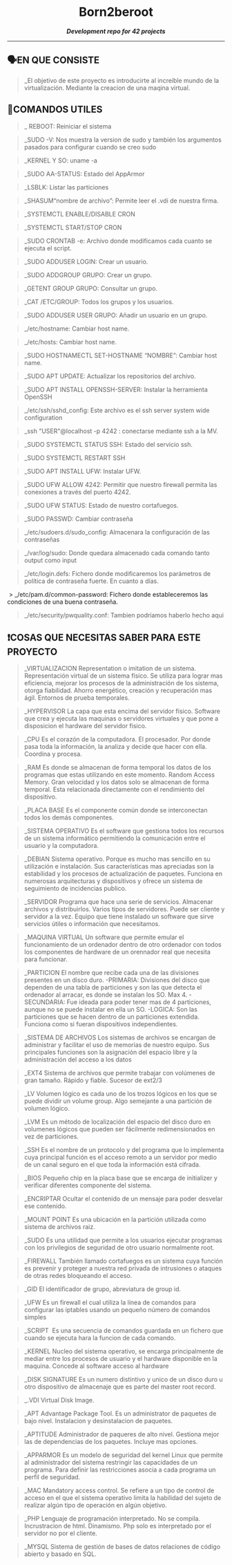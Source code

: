 
<h1 align="center">
	Born2beroot
</h1>

<p align="center">
	<b><i>Development repo for 42 projects</i></b><br>

---

## 🗣️EN QUE CONSISTE

> _El objetivo de este proyecto es introducirte al increíble mundo de la virtualización. Mediante la creacion de una maqina virtual.

## 📝COMANDOS UTILES

> _ REBOOT: Reiniciar el sistema

> _SUDO -V: Nos muestra la version de sudo y también los argumentos pasados para configurar cuando se creo sudo

> _KERNEL Y SO: uname -a

> _SUDO AA-STATUS: Estado del AppArmor

> _LSBLK: Listar las particiones

> _SHASUM“nombre de archivo”: Permite leer el .vdi de nuestra firma.

> _SYSTEMCTL ENABLE/DISABLE CRON

> _SYSTEMCTL START/STOP CRON

> _SUDO CRONTAB -e: Archivo donde modificamos cada cuanto se ejecuta el script.

> _SUDO ADDUSER LOGIN: Crear un usuario.

> _SUDO ADDGROUP GRUPO: Crear un grupo.

> _GETENT GROUP GRUPO: Consultar un grupo.

> _CAT /ETC/GROUP: Todos los grupos y los usuarios.

> _SUDO ADDUSER USER GRUPO: Añadir un usuario en un grupo.

> _/etc/hostname: Cambiar host name.

> _/etc/hosts: Cambiar host name.

> _SUDO HOSTNAMECTL SET-HOSTNAME “NOMBRE”: Cambiar host name.

> _SUDO APT UPDATE: Actualizar los repositorios del archivo.

> _SUDO APT INSTALL OPENSSH-SERVER: Instalar la herramienta OpenSSH

> _/etc/ssh/sshd_config: Este archivo es el ssh server system wide configuration

> _ssh "USER"@localhost -p 4242 : conectarse mediante ssh a la MV.

> _SUDO SYSTEMCTL STATUS SSH: Estado del servicio ssh.

> _SUDO SYSTEMCTL RESTART SSH

> _SUDO APT INSTALL UFW: Instalar UFW.

> _SUDO UFW ALLOW 4242: Permitir que nuestro firewall permita las conexiones a través del puerto 4242.

> _SUDO UFW STATUS: Estado de nuestro cortafuegos.

> _SUDO PASSWD: Cambiar contraseña

> _/etc/sudoers.d/sudo_config: Almacenara la configuración de las contraseñas

> _/var/log/sudo: Donde quedara almacenado cada comando tanto output como input

> _/etc/login.defs: Fichero donde modificaremos los parámetros de política de contraseña fuerte. En cuanto a días.

 > _/etc/pam.d/common-password: Fichero donde estableceremos las condiciones de una buena contraseña.

> _/etc/security/pwquality.conf: Tambien podríamos haberlo hecho aqui


## ❗COSAS QUE NECESITAS SABER PARA ESTE PROYECTO

> _VIRTUALIZACION
Representation o imitation de un sistema. Representación virtual de un sistema físico.  Se utiliza para lograr mas eficiencia, mejorar los procesos de la administración de los sistema, otorga fiabilidad. Ahorro energético, creación y recuperación mas ágil. Entornos de prueba temporales. 

> _HYPERVISOR
La capa que esta encima del servidor físico. Software que crea y ejecuta las maquinas o servidores virtuales y que pone a disposicion el hardware del servidor fisico.

> _CPU
Es el corazón de la computadora. El procesador. Por donde pasa toda la información, la analiza y decide que hacer con ella. Coordina y procesa.

> _RAM
Es donde se almacenan de forma temporal los datos de los programas que estas utilizando en este momento. Random Access Memory.  Gran velocidad y los datos solo se almacenan de forma temporal. Esta relacionada directamente con el rendimiento del dispositivo.

> _PLACA BASE
Es el componente común donde se interconectan todos los demás componentes. 

> _SISTEMA OPERATIVO
Es el software que gestiona todos los recursos de un sistema informático permitiendo la comunicación entre el usuario y la computadora.

> _DEBIAN
Sistema operativo. Porque es mucho mas sencillo en su utilización e instalación. Sus características mas apreciadas son la estabilidad y los procesos de actualización de paquetes. Funciona en numerosas arquitecturas y dispositivos y ofrece un sistema de seguimiento de incidencias publico.

> _SERVIDOR
Programa que hace una serie de servicios. Almacenar archivos y distribuirlos. Varios tipos de servidores. Puede ser cliente y servidor a la vez. Equipo que tiene instalado un software que sirve servicios útiles o información que necesitamos.

> _MAQUINA VIRTUAL
Un software que permite emular el funcionamiento de un ordenador dentro de otro ordenador con todos los componentes de hardware de un orennador real que necesita para funcionar.

> _PARTICION
El nombre que recibe cada una de las divisiones presentes en un disco duro.
  -PRIMARIA: Divisiones del disco que dependen de una tabla de particiones y son las que detecta el ordenador al arracar, es donde se instalan los SO. Max 4.
 -SECUNDARIA: Fue ideada para poder tener mas de 4 particiones, aunque no se puede instalar en ella un SO. 
 -LOGICA: Son las particiones que se hacen dentro de un particiones extendida. Funciona como si fueran dispositivos independientes.

> _SISTEMA DE ARCHIVOS
Los sistemas de archivos se encargan de administrar y facilitar el uso de memorias de nuestro equipo. Sus principales funciones son la asignación del espacio libre y la administración del acceso a los datos

> _EXT4
Sistema de archivos que permite trabajar con volúmenes de gran tamaño. Rápido y fiable. Sucesor de ext2/3

> _LV
Volumen lógico es cada uno de los trozos lógicos en los que se puede dividir un volume group. Algo semejante a una partición de volumen lógico.

> _LVM
Es un método de localización del espacio del disco duro en volumenes lógicos que pueden ser fácilmente redimensionados en vez de particiones.

> _SSH
Es el nombre de un protocolo y del programa que lo implementa cuya principal función es el acceso remoto a un servidor por medio de un canal seguro en el que toda la información está cifrada.

> _BIOS
Pequeño chip en la placa base que se encarga de initializer y verificar diferentes componente del sistema.

> _ENCRIPTAR
Ocultar el contenido de un mensaje para poder desvelar ese contenido. 

> _MOUNT POINT
Es una ubicación en la partición utilizada como sistema de archivos raiz.

> _SUDO
Es una utilidad que permite a los usuarios ejecutar programas con los privilegios de seguridad de otro usuario normalmente root. 

> _FIREWALL
También llamado cortafuegos es un sistema cuya función es prevenir y proteger a nuestra red privada de intrusiones o ataques de otras redes bloqueando el acceso. 

> _GID
El identificador de grupo, abreviatura de group id.

> _UFW
Es un firewall el cual utiliza la línea de comandos para configurar las iptables usando un pequeño número de comandos simples

> _SCRIPT
 Es una secuencia de comandos guardada en un fichero que cuando se ejecuta hara la funcion de cada comando.

> _KERNEL
Nucleo del sistema operativo, se encarga principalmente de mediar entre los procesos de usuario y el hardware disponible en la maquina. Concede al software acceso al hardware

> _DISK SIGNATURE
Es un numero distintivo y unico de un disco duro u otro dispositivo de almacenaje que es parte del master root record. 

> _.VDI
Virtual Disk Image. 

> _APT
Advantage Package Tool. Es un administrator de paquetes de bajo nivel. Instalacion y desinstalacion de paquetes.

> _APTITUDE
Administrador de paqueres de alto nivel. Gestiona mejor las de dependencias de los paquetes. Incluye mas opciones.

> _APPARMOR
Es un modelo de seguridad del kernel Linux que permite al administrador del sistema restringir las capacidades de un programa. Para definir las restricciones asocia a cada programa un perfil de seguridad.

> _MAC
Mandatory access control.  Se refiere a un tipo de control de acceso en el que el sistema operativo limita la habilidad del sujeto de realizar algún tipo de operación en algún objetivo.

> _PHP
Lenguaje de programación interpretado. No se compila. Incrustracion de html. Dinamismo. Php solo es interpretado por el servidor no por el cliente.

> _MYSQL
Sistema de gestión de bases de datos relaciones de código abierto y basado en SQL.

